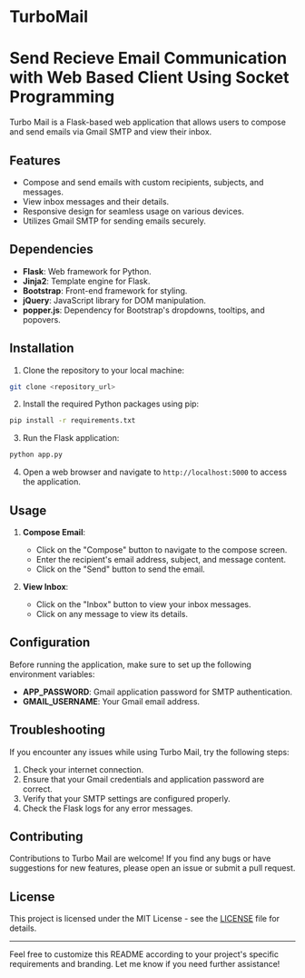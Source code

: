 # TurboMail
# Send Recieve Email Communication with Web Based Client Using Socket Programming

Turbo Mail is a Flask-based web application that allows users to compose and send emails via Gmail SMTP and view their inbox.

## Features

- Compose and send emails with custom recipients, subjects, and messages.
- View inbox messages and their details.
- Responsive design for seamless usage on various devices.
- Utilizes Gmail SMTP for sending emails securely.

## Dependencies

- **Flask**: Web framework for Python.
- **Jinja2**: Template engine for Flask.
- **Bootstrap**: Front-end framework for styling.
- **jQuery**: JavaScript library for DOM manipulation.
- **popper.js**: Dependency for Bootstrap's dropdowns, tooltips, and popovers.

## Installation

1. Clone the repository to your local machine:

```bash
git clone <repository_url>
```

2. Install the required Python packages using pip:

```bash
pip install -r requirements.txt
```

3. Run the Flask application:

```bash
python app.py
```

4. Open a web browser and navigate to `http://localhost:5000` to access the application.

## Usage

1. **Compose Email**:
   - Click on the "Compose" button to navigate to the compose screen.
   - Enter the recipient's email address, subject, and message content.
   - Click on the "Send" button to send the email.

2. **View Inbox**:
   - Click on the "Inbox" button to view your inbox messages.
   - Click on any message to view its details.

## Configuration

Before running the application, make sure to set up the following environment variables:

- **APP_PASSWORD**: Gmail application password for SMTP authentication.
- **GMAIL_USERNAME**: Your Gmail email address.
  
## Troubleshooting

If you encounter any issues while using Turbo Mail, try the following steps:

1. Check your internet connection.
2. Ensure that your Gmail credentials and application password are correct.
3. Verify that your SMTP settings are configured properly.
4. Check the Flask logs for any error messages.

## Contributing

Contributions to Turbo Mail are welcome! If you find any bugs or have suggestions for new features, please open an issue or submit a pull request.

## License

This project is licensed under the MIT License - see the [LICENSE](LICENSE) file for details.

---

Feel free to customize this README according to your project's specific requirements and branding. Let me know if you need further assistance!
